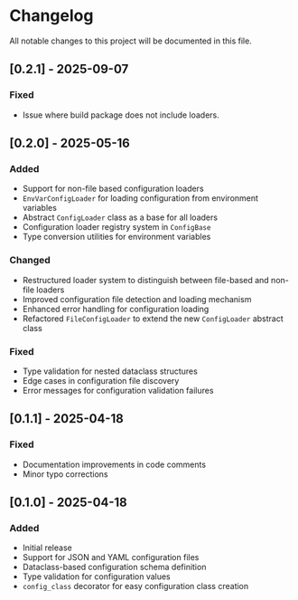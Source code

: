 # Changelog

All notable changes to this project will be documented in this file.

## [0.2.1] - 2025-09-07

### Fixed

- Issue where build package does not include loaders.

## [0.2.0] - 2025-05-16

### Added

- Support for non-file based configuration loaders
- `EnvVarConfigLoader` for loading configuration from environment variables
- Abstract `ConfigLoader` class as a base for all loaders
- Configuration loader registry system in `ConfigBase`
- Type conversion utilities for environment variables

### Changed

- Restructured loader system to distinguish between file-based and non-file loaders
- Improved configuration file detection and loading mechanism
- Enhanced error handling for configuration loading
- Refactored `FileConfigLoader` to extend the new `ConfigLoader` abstract class

### Fixed

- Type validation for nested dataclass structures
- Edge cases in configuration file discovery
- Error messages for configuration validation failures

## [0.1.1] - 2025-04-18

### Fixed

- Documentation improvements in code comments
- Minor typo corrections

## [0.1.0] - 2025-04-18

### Added

- Initial release
- Support for JSON and YAML configuration files
- Dataclass-based configuration schema definition
- Type validation for configuration values
- `config_class` decorator for easy configuration class creation